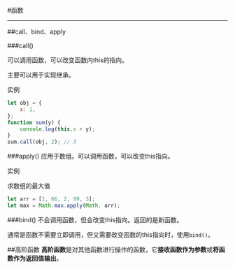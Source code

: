 #函数

---

##call、bind、apply

###call()

可以调用函数，可以改变函数内this的指向。 

主要可以用于实现继承。

实例

```javascript
let obj = {
    x: 1,
};
function sum(y) {
    console.log(this.x + y);
}
sum.call(obj, 2); // 3
```

###apply()
应用于数组。可以调用函数，可以改变this指向。

实例

求数组的最大值
```javascript
let arr = [1, 66, 2, 99, 3];
let max = Math.max.apply(Math, arr);
```

###bind() 
不会调用函数，但会改变this指向。返回的是新函数。

通常是函数不需要立即调用，但又需要改变函数的this指向时，使用`bind()`。

##高阶函数
**高阶函数**是对其他函数进行操作的函数，它**接收函数作为参数**或**将函数作为返回值输出**。
